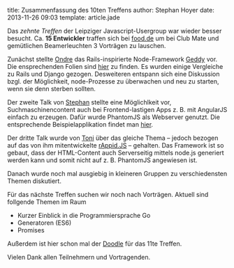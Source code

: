 title: Zusammenfassung des 10ten Treffens
author: Stephan Hoyer
date: 2013-11-26 09:03
template: article.jade

Das _zehnte Treffen_ der Leipziger Javascript-Usergroup war wieder besser
besucht. Ca. **15 Entwickler** traffen sich bei [food.de](http://food.de) um
bei Club Mate und gemütlichen Beamerleuchten 3 Vorträgen zu lauschen.

Zunächst stellte [Ondre](https://github.com/der-On) das
Rails-inspirierte Node-Framework [Geddy](http://geddyjs.org/) vor. Die
ensprechenden Folien sind
[hier](https://github.com/der-On/geddy-lightning-talk) zu finden. Es wurden
einige Vergleiche zu Rails und Django gezogen. Desweiteren entspann sich eine
Diskussion bzgl. der Möglichkeit, node-Prozesse zu überwachen und neu zu
starten, wenn sie denn sterben sollten.

Der zweite Talk von [Stephan](https://github.com/StephanHoyer) stellte eine
Möglichlkeit vor, Suchmaschinencontent auch bei Frontend-lastigen Apps z. B.
mit AngularJS einfach zu erzeugen. Dafür wurde PhantomJS als Webserver
genutzt. Die entsprechende Beispielapplikation findet man
[hier](https://github.com/StephanHoyer/SearchengineContent).

Der dritte Talk wurde von [Toni](https://github.com/it-ony) über das gleiche
Thema – jedoch bezogen auf das von ihm mitentwickelte
[rAppid.JS](http://www.rappidjs.com/#/home) – gehalten. Das Framework ist so
gebaut, dass der HTML-Content auch Serverseitig mittels node.js generiert werden 
kann und somit nicht auf z. B. PhantomJS angewiesen ist.

Danach wurde noch mal ausgiebig in kleineren Gruppen zu verschiedensten Themen
diskutiert.

Für das nächste Treffen suchen wir noch nach Vorträgen. Aktuell sind follgende
Themen im Raum

* Kurzer Einblick in die Programmiersprache Go
* Generatoren (ES6)
* Promises

Außerdem ist hier schon mal der [Doodle](http://doodle.com/h38ax4bwbav9g5wb)
für das 11te Treffen.

Vielen Dank allen Teilnehmern und Vortragenden.
